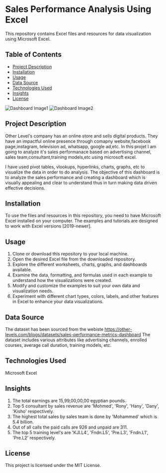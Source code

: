 # Sales Performance Analysis Using Excel
This repository contains Excel files and resources for data visualization using Microsoft Excel.

## Table of Contents

- [Project Description](#project-description)
- [Installation](#installation)
- [Usage](#usage)
- [Data Source](#data-source)
- [Technologies Used](#technologies-used)
- [Insights](#insights)
- [License](#license)

![Dashboard Image1](https://github.com/Rupanavale/Sales-Performance-Analysis-Using-Excel/assets/109949193/f3e5014d-24cf-4910-a9ca-e7fdc6fab39c)
![Dashboard Image2](https://github.com/Rupanavale/Sales-Performance-Analysis-Using-Excel/assets/109949193/df849ec9-87ce-4e2a-a2fd-f81ee7fd1a32)

## Project Description
Other Level's company has an online store and sells digital products. They have an impactful online presence through comapny website,facebook page,instagram, television ad, whatsapp, google ad,etc. In this projet I am going to analyze it's sales performanace based on advertising channel, sales team,consultant,training models,etc using microsoft excel.

I have used pivot tables, vlookups, hyperlinks, charts, graphs, etc to visualize the data in order to do analysis.
The objective of this dashboard is to analyze the sales performance and creating a dashboard which is visually appealing and clear to understand thus in turn making data driven effective decisions.

## Installation
To use the files and resources in this repository, you need to have Microsoft Excel installed on your computer. The examples and tutorials are designed to work with Excel versions [2019-newer].

## Usage
1. Clone or download this repository to your local machine.
2. Open the desired Excel file from the downloaded repository.
3. Explore the different worksheets, charts, graphs, and dashboards available.
4. Examine the data, formatting, and formulas used in each example to understand how the visualizations were created.
5. Modify and customize the examples to suit your own data and visualization needs.
6. Experiment with different chart types, colors, labels, and other features in Excel to enhance your data visualizations.

## Data Source
The dataset has been sourced from the webiste https://other-levels.com/blogs/datasets/sales-performance-metrics-dashboard
The dataset includes various attributes like advertising channels, enrolled courses, average call duration, training models, etc.

## Technologies Used
Microsoft Excel


## Insights
1. The total earnings are 15,99,00,00,00 egyptian pounds.
2. Top 5 consultant by sales revenue are 'Mohmed', 'Rony', 'Hany', 'Dany', 'Kisho' respectively.
3. The highest total sales by sales team is done by 'Mohammed' which is 5.4 billion.
4. Out of all calls the paid calls are 926 and unpaid are 311.
5. The top 5 training level's are 'KJI.L4', 'Fndn.L5', 'Pre.L3', 'Fndn.L1', 'Pre.L2' respectively.

## License
This project is licensed under the MIT License.
